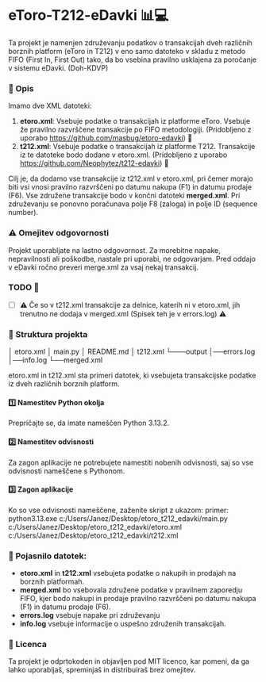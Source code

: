 # eToro-T212-eDavki 📊💻

Ta projekt je namenjen združevanju podatkov o transakcijah dveh različnih borznih platform (eToro in T212) v eno samo datoteko v skladu z metodo FIFO (First In, First Out) tako, da bo vsebina pravilno usklajena za poročanje v sistemu eDavki. (Doh-KDVP)

### 📝 Opis
Imamo dve XML datoteki:

1. **etoro.xml**: Vsebuje podatke o transakcijah iz platforme eToro. Vsebuje že pravilno razvrščene transakcije po FIFO metodologiji. (Pridobljeno z uporabo https://github.com/masbug/etoro-edavki) 🙏
2. **t212.xml**: Vsebuje podatke o transakcijah iz platforme T212. Transakcije iz te datoteke bodo dodane v etoro.xml. (Pridobljeno z uporabo https://github.com/Neophytez/t212-edavki) 🙏

Cilj je, da dodamo vse transakcije iz t212.xml v etoro.xml, pri čemer morajo biti vsi vnosi pravilno razvrščeni po datumu nakupa (F1) in datumu prodaje (F6). Vse združene transakcije bodo v končni datoteki **merged.xml**.
Pri združevanju se ponovno poračunava polje F8 (zaloga) in polje ID (sequence number).

### ⚠️ Omejitev odgovornosti
Projekt uporabljate na lastno odgovornost. Za morebitne napake, nepravilnosti ali poškodbe, nastale pri uporabi, ne odgovarjam.
Pred oddajo v eDavki ročno preveri merge.xml za vsaj nekaj transakcij.

### TODO 📝
- [ ] ⚠️ Če so v t212.xml transakcije za delnice, katerih ni v etoro.xml, jih trenutno ne dodaja v merged.xml (Spisek teh je v errors.log) ⚠️

### 📁 Struktura projekta
│   etoro.xml
│   main.py
│   README.md
│   t212.xml
└───output
     │──errors.log
     │──info.log
     └──merged.xml

etoro.xml in t212.xml sta primeri datotek, ki vsebujeta transakcijske podatke iz dveh različnih borznih platform.

#### 1️⃣ Namestitev Python okolja
Prepričajte se, da imate nameščen Python 3.13.2.

#### 2️⃣ Namestitev odvisnosti
Za zagon aplikacije ne potrebujete namestiti nobenih odvisnosti, saj so vse odvisnosti nameščene s Pythonom.

#### 3️⃣ Zagon aplikacije
Ko so vse odvisnosti nameščene, zaženite skript z ukazom:
primer:
python3.13.exe c:/Users/Janez/Desktop/etoro_t212_edavki/main.py c:/Users/Janez/Desktop/etoro_t212_edavki/etoro.xml c:/Users/Janez/Desktop/etoro_t212_edavki/t212.xml

### 📝 Pojasnilo datotek:
- **etoro.xml** in **t212.xml** vsebujeta podatke o nakupih in prodajah na borznih platformah.
- **merged.xml** bo vsebovala združene podatke v pravilnem zaporedju FIFO, kjer bodo nakupi in prodaje pravilno razvrščeni po datumu nakupa (F1) in datumu prodaje (F6).
- **errors.log** vsebuje napake pri združevanju
- **info.log** vsebuje informacije o uspešno združenih transakcijah.

### 📜 Licenca
Ta projekt je odprtokoden in objavljen pod MIT licenco, kar pomeni, da ga lahko uporabljaš, spreminjaš in distribuiraš brez omejitev.